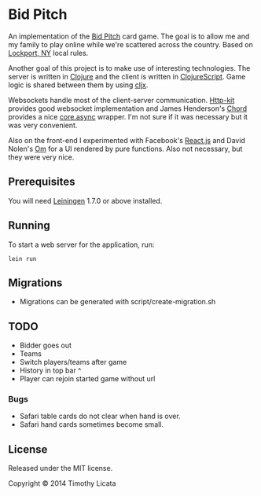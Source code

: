 # Bid Pitch

An implementation of the [Bid Pitch][pitch] card game. The goal is to
allow me and my family to play online while we're scattered across the
country.  Based on [Lockport, NY][lockport] local rules.

Another goal of this project is to make use of interesting
technologies. The server is written in [Clojure][clj] and the client
is written in [ClojureScript][cljs]. Game logic is shared between them
by using [cljx][cljx].

Websockets handle most of the client-server communication.
[Http-kit][httpkit] provides good websocket implementation and James
Henderson's [Chord][chord] provides a nice [core.async][async]
wrapper. I'm not sure if it was necessary but it was very convenient.

Also on the front-end I experimented with Facebook's [React.js][react]
and David Nolen's [Om][om] for a UI rendered by pure functions. Also
not necessary, but they were very nice.

[pitch]: http://en.wikipedia.org/wiki/Pitch_(card_game)
[lockport]: http://en.wikipedia.org/wiki/Lockport_(city),_New_York
[clj]: http://clojure.org/
[cljs]: https://github.com/clojure/clojurescript
[cljx]: https://github.com/lynaghk/cljx
[httpkit]: http://http-kit.org/
[chord]: https://github.com/james-henderson/chord
[async]: https://github.com/clojure/core.async
[react]: http://facebook.github.io/react/
[om]: https://github.com/swannodette/om

## Prerequisites

You will need [Leiningen][1] 1.7.0 or above installed.

[1]: https://github.com/technomancy/leiningen

## Running

To start a web server for the application, run:

    lein run

## Migrations

- Migrations can be generated with script/create-migration.sh

## TODO

- Bidder goes out
- Teams
- Switch players/teams after game
- History in top bar ^
- Player can rejoin started game without url

### Bugs

- Safari table cards do not clear when hand is over.
- Safari hand cards sometimes become small.

## License

Released under the MIT license.

Copyright © 2014 Timothy Licata
